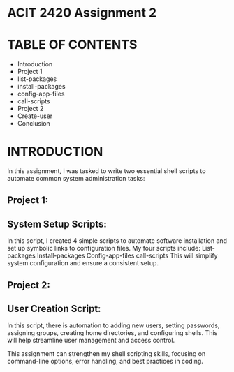 # ACIT 2420 Assignment 2

# TABLE OF CONTENTS
- Introduction
- Project 1
-   list-packages
-   install-packages
-   config-app-files
-   call-scripts
- Project 2
- Create-user
- Conclusion

# INTRODUCTION

In this assignment, I was tasked to write two essential shell scripts to automate common system administration tasks:

## Project 1:
## System Setup Scripts: 
In this script, I created 4 simple scripts to automate software installation and set up symbolic links to configuration files. 
My four scripts include:
List-packages
Install-packages
Config-app-files
call-scripts
This will simplify system configuration and ensure a consistent setup.

## Project 2:
## User Creation Script: 
In this script, there is automation to adding new users, setting passwords, assigning groups, creating home directories, and configuring shells.
This will help streamline user management and access control.

This assignment can strengthen my shell scripting skills, focusing on command-line options, error handling, and best practices in coding.

